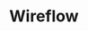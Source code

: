 ---
layout   : default
permalink: design/smartwatch-app/wireflow/
published: true
# Custom Page Variables
# ─────────────────────
title: Wireflow
---